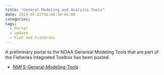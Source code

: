 ```yaml
---
title: "General Modeling and Analysis Tools"
date: 2019-05-22T16:04:30-04:00
categories:
tags:
  - Portal
  - update
  - Fish and Fisheries
---
```


A preliminary portal to the NOAA Genereal Modeling Tools that are part of the Fisheries Integrated Toolbox has been posted:

- [NMFS-General-Modeling-Tools](https://nmfs-general-modeling-tools.github.io/)




